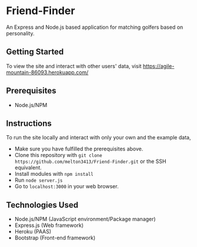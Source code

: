 # Friend-Finder
An Express and Node.js based application for matching golfers based on personality.

## Getting Started
To view the site and interact with other users' data, visit https://agile-mountain-86093.herokuapp.com/

## Prerequisites
- Node.js/NPM

## Instructions
To run the site locally and interact with only your own and the example data,
- Make sure you have fulfilled the prerequisites above.
- Clone this repository with `git clone https://github.com/melton3413/Friend-Finder.git` or the SSH equivalent.
- Install modules with `npm install`
- Run `node server.js`
- Go to `localhost:3000` in your web browser.

## Technologies Used
- Node.js/NPM (JavaScript environment/Package manager)
- Express.js (Web framework)
- Heroku (PAAS)
- Bootstrap (Front-end framework)